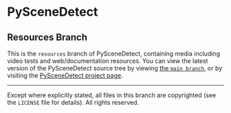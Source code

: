 
PySceneDetect
==========================================================
Resources Branch
----------------------------------------------------------

This is the `resources` branch of PySceneDetect, containing media including video tests and web/documentation resources.  You can view the latest version of the PySceneDetect source tree by viewing [the `main branch`](https://github.com/Breakthrough/PySceneDetect/tree/master/), or by visiting the [PySceneDetect project page](https://github.com/Breakthrough/PySceneDetect).

----------------------------------------------------------

Except where explicitly stated, all files in this branch are copyrighted (see the `LICENSE` file for details).
All rights reserved.
